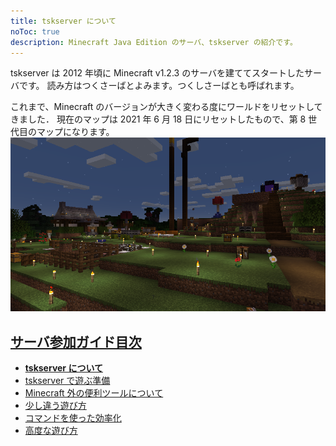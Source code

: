 ```yaml
---
title: tskserver について
noToc: true
description: Minecraft Java Edition のサーバ、tskserver の紹介です。
---
```


tskserver は 2012 年頃に Minecraft v1.2.3 のサーバを建ててスタートしたサーバです。
読み方はつくさーばとよみます。つくしさーばとも呼ばれます。

これまで、Minecraft のバージョンが大きく変わる度にワールドをリセットしてきました．
現在のマップは 2021 年 6 月 18 日にリセットしたもので、第 8 世代目のマップになります。
![](/img/2021-06-29_00.28.46.png)

## [サーバ参加ガイド目次](/introduction)
* **[tskserver について](/introduction/about)**
* [tskserver で遊ぶ準備](/introduction/prepare)
* [Minecraft 外の便利ツールについて](/introduction/tools)
* [少し違う遊び方](/introduction/plugins)
* [コマンドを使った効率化](/introduction/commands)
* [高度な遊び方](/introduction/advanced)
